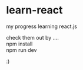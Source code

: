 # learn-react
my progress learning react.js

check them out by ....<br/>
npm install<br/>
npm run dev

:)
